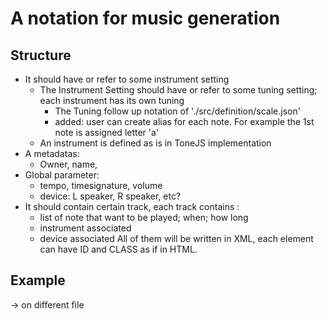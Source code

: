 # A notation for music generation

## Structure
- It should have or refer to some instrument setting
    - The Instrument Setting should have or refer to some tuning setting; each instrument has its own tuning
        - The Tuning follow up notation of './src/definition/scale.json'
        - added: user can create alias for each note. For example the 1st note is assigned letter 'a'
    - An instrument is defined as is in ToneJS implementation
- A metadatas:
    - Owner, name,
- Global parameter: 
    - tempo, timesignature, volume
    - device: L speaker, R speaker, etc?
- It should contain certain track, each track contains :
    - list of note that want to be played; when; how long
    - instrument associated
    - device associated
All of them will be written in XML, each element can have ID and CLASS as if in HTML.

## Example
-> on different file